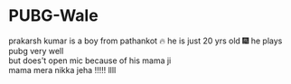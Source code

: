 # PUBG-Wale  
prakarsh kumar is a boy from pathankot  🔥
he is just 20 yrs old  🎆
he plays pubg very well  
but does't open mic because of his mama ji  
mama mera nikka jeha  !!!!!
llll

